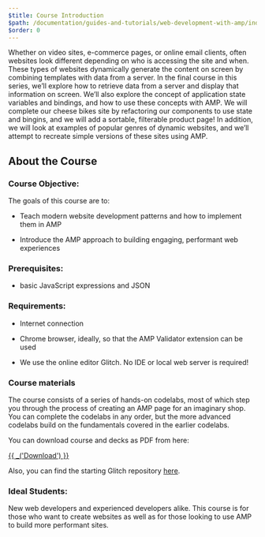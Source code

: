 ```yaml
---
$title: Course Introduction
$path: /documentation/guides-and-tutorials/web-development-with-amp/index.html
$order: 0
---
```


Whether on video sites, e-commerce pages, or online email clients, often websites look different depending on who is accessing the site and when. These types of websites dynamically generate the content on screen by combining templates with data from a server. In the final course in this series, we’ll explore how to retrieve data from a server and display that information on screen. We’ll also explore the concept of application state variables and bindings, and how to use these concepts with AMP. We will complete our cheese bikes site by refactoring our components to use state and bingins, and we will add a sortable, filterable product page! In addition, we will look at examples of popular genres of dynamic websites, and we’ll attempt to recreate simple versions of these sites using AMP.

## About the Course

### Course Objective:

The goals of this course are to:

- Teach modern website development patterns and how to implement them in AMP

- Introduce the AMP approach to building engaging, performant web experiences

### Prerequisites:

- basic JavaScript expressions and JSON

### Requirements:

- Internet connection

- Chrome browser, ideally, so that the AMP Validator extension can be used

- We use the online editor Glitch. No IDE or local web server is required!

### Course materials

The course consists of a series of hands-on codelabs, most of which step you through the process of creating an AMP page for an imaginary shop. You can complete the codelabs in any order, but the more advanced codelabs build on the fundamentals covered in the earlier codelabs.

You can download course and decks as PDF from here:

<a href="#" class="ap-a-btn">{{ _('Download') }}</a>

Also, you can find the starting Glitch repository [here](https://glitch.com/~enshrined-eyebrow).

### Ideal Students:

New web developers and experienced developers alike. This course is for those who want to create websites as well as for those looking to use AMP to build more performant sites.
